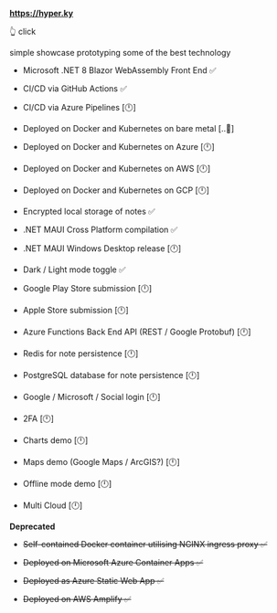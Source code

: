 **https://hyper.ky**   

👆 click

simple showcase prototyping some of the best technology

* Microsoft .NET 8 Blazor WebAssembly Front End ✅

* CI/CD via GitHub Actions ✅
* CI/CD via Azure Pipelines [🕛]
  
* Deployed on Docker and Kubernetes on bare metal [..🔧]
* Deployed on Docker and Kubernetes on Azure [🕛]
* Deployed on Docker and Kubernetes on AWS [🕛]
* Deployed on Docker and Kubernetes on GCP [🕛]

* Encrypted local storage of notes ✅

* .NET MAUI Cross Platform compilation ✅

* .NET MAUI Windows Desktop release [🕛]

* Dark / Light mode toggle ✅

* Google Play Store submission [🕛]

* Apple Store submission [🕛]

* Azure Functions Back End API (REST / Google Protobuf) [🕛]

* Redis for note persistence [🕛]
* PostgreSQL database for note persistence [🕛]

* Google / Microsoft / Social login [🕛]

* 2FA [🕛]
  
* Charts demo [🕛]
  
* Maps demo (Google Maps / ArcGIS?) [🕛]

* Offline mode demo [🕛]

* Multi Cloud [🕛]

**Deprecated**

* ~~Self-contained Docker container utilising NGINX ingress proxy ✅~~

* ~~Deployed on Microsoft Azure Container Apps ✅~~
  
* ~~Deployed as Azure Static Web App ✅~~
  
* ~~Deployed on AWS Amplify ✅~~
